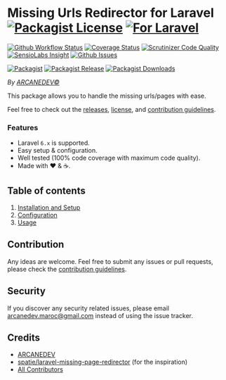 # Missing Urls Redirector for Laravel  [![Packagist License][badge_license]](LICENSE.md) [![For Laravel][badge_laravel]][link-github-repo]

[![Github Workflow Status][badge_build]][link-github-status]
[![Coverage Status][badge_coverage]][link-scrutinizer]
[![Scrutinizer Code Quality][badge_quality]][link-scrutinizer]
[![SensioLabs Insight][badge_insight]][link-insight]
[![Github Issues][badge_issues]][link-github-issues]

[![Packagist][badge_package]][link-packagist]
[![Packagist Release][badge_release]][link-packagist]
[![Packagist Downloads][badge_downloads]][link-packagist]

*By [ARCANEDEV&copy;](http://www.arcanedev.net/)*

This package allows you to handle the missing urls/pages with ease.

Feel free to check out the [releases](https://github.com/ARCANEDEV/MissingUrlsRedirector/releases), [license](LICENSE.md), and [contribution guidelines](CONTRIBUTING.md).

### Features

  * Laravel `6.x` is supported.
  * Easy setup & configuration.
  * Well tested (100% code coverage with maximum code quality).
  * Made with :heart: &amp; :coffee:.

## Table of contents

  1. [Installation and Setup](_docs/1-Installation-and-Setup.md)
  2. [Configuration](_docs/2-Configuration.md)
  3. [Usage](_docs/3-Usage.md)

## Contribution

Any ideas are welcome. Feel free to submit any issues or pull requests, please check the [contribution guidelines](CONTRIBUTING.md).

## Security

If you discover any security related issues, please email arcanedev.maroc@gmail.com instead of using the issue tracker.

## Credits

- [ARCANEDEV][link-author]
- [spatie/laravel-missing-page-redirector](https://github.com/spatie/laravel-missing-page-redirector) (for the inspiration)
- [All Contributors][link-contributors]

[badge_license]:     https://img.shields.io/packagist/l/arcanedev/missing-urls-redirector.svg?style=flat-square
[badge_laravel]:     https://img.shields.io/badge/Laravel-6.x-orange.svg?style=flat-square
[badge_build]:       https://img.shields.io/github/workflow/status/ARCANEDEV/MissingUrlsRedirector/run-tests?style=flat-square
[badge_coverage]:    https://img.shields.io/scrutinizer/coverage/g/ARCANEDEV/MissingUrlsRedirector.svg?style=flat-square
[badge_quality]:     https://img.shields.io/scrutinizer/g/ARCANEDEV/MissingUrlsRedirector.svg?style=flat-square
[badge_insight]:     https://img.shields.io/sensiolabs/i/[:id].svg?style=flat-square
[badge_issues]:      https://img.shields.io/github/issues/ARCANEDEV/MissingUrlsRedirector.svg?style=flat-square
[badge_package]:     https://img.shields.io/badge/package-arcanedev/missing--urls--redirector-blue.svg?style=flat-square
[badge_release]:     https://img.shields.io/packagist/v/arcanedev/missing-urls-redirector.svg?style=flat-square
[badge_downloads]:   https://img.shields.io/packagist/dt/arcanedev/missing-urls-redirector.svg?style=flat-square

[link-author]:        https://github.com/arcanedev-maroc
[link-github-status]: https://github.com/ARCANEDEV/MissingUrlsRedirector/actions
[link-github-repo]:   https://github.com/ARCANEDEV/MissingUrlsRedirector
[link-github-issues]: https://github.com/ARCANEDEV/MissingUrlsRedirector/issues
[link-contributors]:  https://github.com/ARCANEDEV/MissingUrlsRedirector/graphs/contributors
[link-packagist]:     https://packagist.org/packages/arcanedev/missing-urls-redirector
[link-scrutinizer]:   https://scrutinizer-ci.com/g/ARCANEDEV/MissingUrlsRedirector/?branch=master
[link-insight]:       https://insight.sensiolabs.com/projects/[:id]
